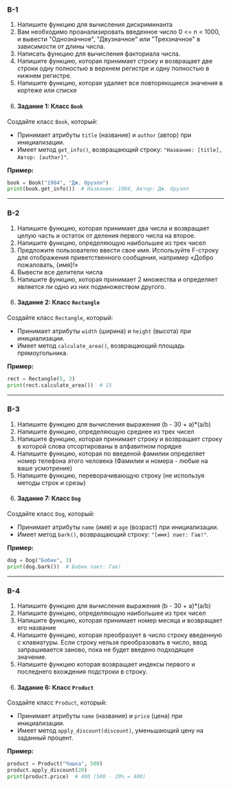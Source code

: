 ### В-1

1) Напишите функцию для вычисления дискриминанта
2)  Вам необходимо проанализировать введенное число 0 <= n < 1000, и вывести "Однозначное", "Двузначное" или "Трехзначное" в зависимости от длины числа.
3) Написать функцию для вычисления факториала числа.
4) Напишите функцию, которая принимает строку и возвращает две строки одну полностью в верхнем регистре и одну полностью в нижнем регистре.
5) Напишите функцию, которая удаляет все повторяющиеся значения в кортеже или списке
6) #### **Задание 1: Класс `Book`**  
Создайте класс `Book`, который:  
- Принимает атрибуты `title` (название) и `author` (автор) при инициализации.  
- Имеет метод `get_info()`, возвращающий строку: `"Название: [title], Автор: [author]"`.  

**Пример:**  
```python  
book = Book("1984", "Дж. Оруэлл")  
print(book.get_info())  # Название: 1984, Автор: Дж. Оруэлл
```
---

### В-2

1) Напишите функцию, которая принимает два числа и возвращает целую часть и остаток от деления первого числа на второе.
2) Напишите функцию, определяющую наибольшее из трех чисел
3) Предложите пользователю ввести свое имя. Используйте F-строку для отображения приветственного сообщения, например «Добро пожаловать, {имя}!»
4) Вывести все делители числа
5) Напишите функцию, которая принимает 2 множества и определяет является ли одно из них подмножеством другого.
6) #### **Задание 2: Класс `Rectangle`**  
Создайте класс `Rectangle`, который:  
- Принимает атрибуты `width` (ширина) и `height` (высота) при инициализации.  
- Имеет метод `calculate_area()`, возвращающий площадь прямоугольника.  

**Пример:**  
```python  
rect = Rectangle(5, 3)  
print(rect.calculate_area())  # 15  
```  

---

### В-3

1) Напишите функцию для вычисления выражения (b - 30 + a)*(a/b)
2) Напишите функцию, определяющую среднее из трех чисел
3) Напишите функцию, которая принимает строку и возвращает строку в которой слова отсортированы в алфавитном порядке
4) Напишите функцию, которая по введеной фамилии определяет номер телефона этого человека (Фамилии и номера - любые на ваше усмотрение)
5) Напишите функцию, переворачивающую строку (не используя методы строк и срезы)
6) #### **Задание 7: Класс `Dog`**  
Создайте класс `Dog`, который:  
- Принимает атрибуты `name` (имя) и `age` (возраст) при инициализации.  
- Имеет метод `bark()`, возвращающий строку: `"[имя] лает: Гав!"`.  

**Пример:**  
```python  
dog = Dog("Бобик", 3)  
print(dog.bark())  # Бобик лает: Гав!  
```  

---

### В-4

1) Напишите функцию для вычисления выражения (b - 30 + a)*(a/b)
2) Напишите функцию, определяющую наибольшее из трех чисел
3) Напишите функцию, которая принимает номер месяца и возвращает его название
4) Напишите функцию, которая преобразует в число строку введенную с клавиатуры. Если строку нельзя преобразовать в число, ввод запрашивается заново, пока не будет введено подходящее значение.
5) Напишите функцию которая возвращает индексы первого и последнего вхождения подстроки в строку.
6) #### **Задание 6: Класс `Product`**  
Создайте класс `Product`, который:  
- Принимает атрибуты `name` (название) и `price` (цена) при инициализации.  
- Имеет метод `apply_discount(discount)`, уменьшающий цену на заданный процент.  

**Пример:**  
```python  
product = Product("Чашка", 500)  
product.apply_discount(20)  
print(product.price)  # 400 (500 - 20% = 400)  
```  
